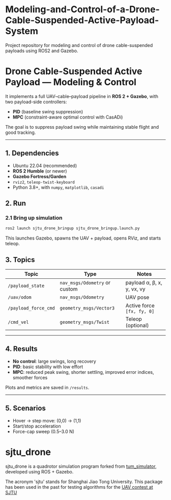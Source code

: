 # Modeling-and-Control-of-a-Drone-Cable-Suspended-Active-Payload-System
Project repository for modeling and control of drone cable-suspended payloads using ROS2 and Gazebo.
# Drone Cable-Suspended Active Payload — Modeling & Control

It implements a full UAV–cable–payload pipeline in **ROS 2 + Gazebo**, with two payload-side controllers:

- **PID** (baseline swing suppression)  
- **MPC** (constraint-aware optimal control with CasADi)

The goal is to suppress payload swing while maintaining stable flight and good tracking.

---

## 1. Dependencies

- Ubuntu 22.04 (recommended)  
- **ROS 2 Humble** (or newer)  
- **Gazebo Fortress/Garden**  
- `rviz2`, `teleop-twist-keyboard`  
- Python 3.8+, with `numpy`, `matplotlib`, `casadi`


## 2. Run

### 2.1 Bring up simulation

```bash
ros2 launch sjtu_drone_bringup sjtu_drone_bringup.launch.py
```

This launches Gazebo, spawns the UAV + payload, opens RViz, and starts teleop.


## 3. Topics

| Topic                  | Type                       | Notes |
|-------------------------|----------------------------|-------|
| `/payload_state`        | `nav_msgs/Odometry` or custom | payload α, β, x, y, vx, vy |
| `/uav/odom`             | `nav_msgs/Odometry`        | UAV pose |
| `/payload_force_cmd`    | `geometry_msgs/Vector3`    | Active force `[fx, fy, 0]` |
| `/cmd_vel`              | `geometry_msgs/Twist`      | Teleop (optional) |

---


## 4. Results

- **No control**: large swings, long recovery  
- **PID**: basic stability with low effort  
- **MPC**: reduced peak swing, shorter settling, improved error indices, smoother forces  

Plots and metrics are saved in `/results`.

---

## 5. Scenarios

- Hover → step move: (0,0) → (1,1)  
- Start/stop acceleration  
- Force-cap sweep (0.5–3.0 N)  



# sjtu_drone
sjtu_drone is a quadrotor simulation program forked from [tum_simulator](http://wiki.ros.org/tum_simulator), developed using ROS + Gazebo.

The acronym 'sjtu' stands for Shanghai Jiao Tong University. This package has been used in the past for testing algorithms for the [UAV contest at SJTU](http://mediasoc.sjtu.edu.cn/wordpress)



